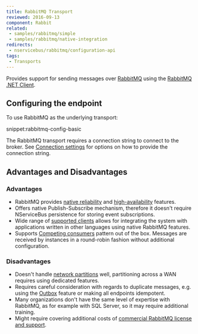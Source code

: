 ```yaml
---
title: RabbitMQ Transport
reviewed: 2016-09-13
component: Rabbit
related:
 - samples/rabbitmq/simple
 - samples/rabbitmq/native-integration
redirects:
 - nservicebus/rabbitmq/configuration-api
tags:
 - Transports
---
```


Provides support for sending messages over [RabbitMQ](http://www.rabbitmq.com/) using the [RabbitMQ .NET Client](https://www.nuget.org/packages/RabbitMQ.Client/).


## Configuring the endpoint

To use RabbitMQ as the underlying transport:

snippet:rabbitmq-config-basic

The RabbitMQ transport requires a connection string to connect to the broker. See [Connection settings](/nservicebus/rabbitmq/connection-settings.md) for options on how to provide the connection string.


## Advantages and Disadvantages


### Advantages

 * RabbitMQ provides [native reliability](https://www.rabbitmq.com/reliability.html) and [high-availability](https://www.rabbitmq.com/ha.html) features.
 * Offers native Publish-Subscribe mechanism, therefore it doesn't require NServiceBus persistence for storing event subscriptions.
 * Wide range of [supported clients](https://www.rabbitmq.com/devtools.html) allows for integrating the system with applications written in other languages using native RabbitMQ features.
 * Supports [Competing consumers](http://www.enterpriseintegrationpatterns.com/patterns/messaging/CompetingConsumers.html) pattern out of the box. Messages are received by instances in a round-robin fashion without additional configuration.


### Disadvantages

 * Doesn't handle [network partitions](https://www.rabbitmq.com/partitions.html) well, partitioning across a WAN requires using dedicated features.
 * Requires careful consideration with regards to duplicate messages, e.g. using the [Outbox](/nservicebus/outbox/) feature or making all endpoints idempotent.
 * Many organizations don't have the same level of expertise with RabbitMQ, as for example with SQL Server, so it may require additional training.
 * Might require covering additional costs of [commercial RabbitMQ license and support](https://www.rabbitmq.com/services.html).